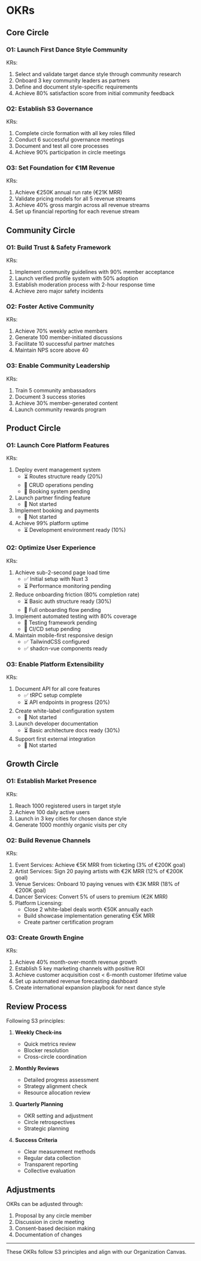 # OKRs

## Core Circle

### O1: Launch First Dance Style Community

KRs:

1. Select and validate target dance style through community research
2. Onboard 3 key community leaders as partners
3. Define and document style-specific requirements
4. Achieve 80% satisfaction score from initial community feedback

### O2: Establish S3 Governance

KRs:

1. Complete circle formation with all key roles filled
2. Conduct 6 successful governance meetings
3. Document and test all core processes
4. Achieve 90% participation in circle meetings

### O3: Set Foundation for €1M Revenue

KRs:

1. Achieve €250K annual run rate (€21K MRR)
2. Validate pricing models for all 5 revenue streams
3. Achieve 40% gross margin across all revenue streams
4. Set up financial reporting for each revenue stream

## Community Circle

### O1: Build Trust & Safety Framework

KRs:

1. Implement community guidelines with 90% member acceptance
2. Launch verified profile system with 50% adoption
3. Establish moderation process with 2-hour response time
4. Achieve zero major safety incidents

### O2: Foster Active Community

KRs:

1. Achieve 70% weekly active members
2. Generate 100 member-initiated discussions
3. Facilitate 10 successful partner matches
4. Maintain NPS score above 40

### O3: Enable Community Leadership

KRs:

1. Train 5 community ambassadors
2. Document 3 success stories
3. Achieve 30% member-generated content
4. Launch community rewards program

## Product Circle

### O1: Launch Core Platform Features

KRs:

1. Deploy event management system
   - ⏳ Routes structure ready (20%)
   - 🔲 CRUD operations pending
   - 🔲 Booking system pending
2. Launch partner finding feature
   - 🔲 Not started
3. Implement booking and payments
   - 🔲 Not started
4. Achieve 99% platform uptime
   - ⏳ Development environment ready (10%)

### O2: Optimize User Experience

KRs:

1. Achieve sub-2-second page load time
   - ✅ Initial setup with Nuxt 3
   - ⏳ Performance monitoring pending
2. Reduce onboarding friction (80% completion rate)
   - ⏳ Basic auth structure ready (30%)
   - 🔲 Full onboarding flow pending
3. Implement automated testing with 80% coverage
   - 🔲 Testing framework pending
   - 🔲 CI/CD setup pending
4. Maintain mobile-first responsive design
   - ✅ TailwindCSS configured
   - ✅ shadcn-vue components ready

### O3: Enable Platform Extensibility

KRs:

1. Document API for all core features
   - ✅ tRPC setup complete
   - ⏳ API endpoints in progress (20%)
2. Create white-label configuration system
   - 🔲 Not started
3. Launch developer documentation
   - ⏳ Basic architecture docs ready (30%)
4. Support first external integration
   - 🔲 Not started

## Growth Circle

### O1: Establish Market Presence

KRs:

1. Reach 1000 registered users in target style
2. Achieve 100 daily active users
3. Launch in 3 key cities for chosen dance style
4. Generate 1000 monthly organic visits per city

### O2: Build Revenue Channels

KRs:

1. Event Services: Achieve €5K MRR from ticketing (3% of €200K goal)
2. Artist Services: Sign 20 paying artists with €2K MRR (12% of €200K goal)
3. Venue Services: Onboard 10 paying venues with €3K MRR (18% of €200K goal)
4. Dancer Services: Convert 5% of users to premium (€2K MRR)
5. Platform Licensing:
   - Close 2 white-label deals worth €50K annually each
   - Build showcase implementation generating €5K MRR
   - Create partner certification program

### O3: Create Growth Engine

KRs:

1. Achieve 40% month-over-month revenue growth
2. Establish 5 key marketing channels with positive ROI
3. Achieve customer acquisition cost < 6-month customer lifetime value
4. Set up automated revenue forecasting dashboard
5. Create international expansion playbook for next dance style

## Review Process

Following S3 principles:

1. **Weekly Check-ins**

   - Quick metrics review
   - Blocker resolution
   - Cross-circle coordination

2. **Monthly Reviews**

   - Detailed progress assessment
   - Strategy alignment check
   - Resource allocation review

3. **Quarterly Planning**

   - OKR setting and adjustment
   - Circle retrospectives
   - Strategic planning

4. **Success Criteria**
   - Clear measurement methods
   - Regular data collection
   - Transparent reporting
   - Collective evaluation

## Adjustments

OKRs can be adjusted through:

1. Proposal by any circle member
2. Discussion in circle meeting
3. Consent-based decision making
4. Documentation of changes

---

These OKRs follow S3 principles and align with our Organization Canvas.
